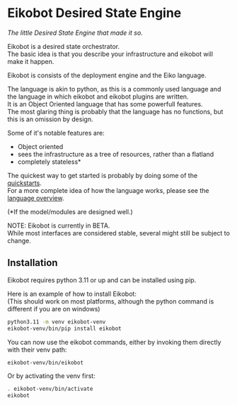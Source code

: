 # Eikobot Desired State Engine

*The little Desired State Engine that made it so.*  

Eikobot is a desired state orchestrator.  
The basic idea is that you describe your infrastructure and eikobot
will make it happen.  

Eikobot is consists of the deployment engine and the Eiko language.  

The language is akin to python, as this is a commonly used language
and the language in which eikobot and eikobot plugins are written.  
It is an Object Oriented language that has some powerfull features.  
The most glaring thing is probably that the language has no functions,
but this is an omission by design.  

Some of it's notable features are:  

- Object oriented
- sees the infrastructure as a tree of resources, rather than a flatland
- completely stateless*

The quickest way to get started is probably by doing some of the [quickstarts](https://github.com/kazaamjt/Eikobot/blob/main/docs/quickstarts.md).  
For a more complete idea of how the language works,
please see the [language overview](https://github.com/kazaamjt/Eikobot/blob/main/docs/language_overview.md).  

(*If the model/modules are designed well.)  

NOTE: Eikobot is currently in BETA.  
While most interfaces are considered stable, several might still be subject to change.  

## Installation

Eikobot requires python 3.11 or up and can be installed using pip.  

Here is an example of how to install Eikobot:  
(This should work on most platforms, although the python command is different if you are on windows)

```bash
python3.11 -m venv eikobot-venv
eikobot-venv/bin/pip install eikobot
```

You can now use the eikobot commands,
either by invoking them directly with their venv path:

```bash
eikobot-venv/bin/eikobot
```

Or by activating the venv first:

```bash
. eikobot-venv/bin/activate
eikobot
```
